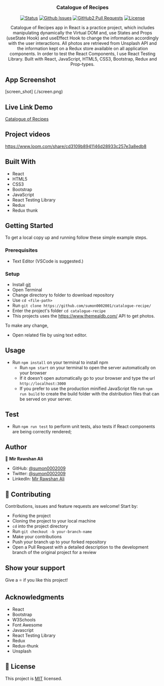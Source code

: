 <h3 align="center">Catalogue of Recipes</h3>

<div align="center">

[![Status](https://img.shields.io/badge/status-active-success.svg)](https://github.com/sumon0002001/catalogue-recipe)
[![Github Issues](https://img.shields.io/badge/GitHub-Issues-orange)](https://github.com/sumon0002001/catalogue-recipe/issues)
[![GitHub2 Pull Requests](https://img.shields.io/badge/GitHub-Pull%20Requests-blue)](https://github.com/sumon0002001/catalogue-recipe/pulls)
[![License](https://img.shields.io/badge/license-MIT-blue.svg)](/LICENSE)
</div>
<p align="center">Catalogue of Recipes  app in React is a practice project, which includes manipulating dynamically the Virtual DOM and, use States and Props (useState Hook) and useEffect Hook to change the information accordingly with the user interactions. All photos are retrieved from Unsplash API and the information kept on a Redux store available on all application components. In order to test the React Components, I use React Testing Library. Built with React, JavaScript, HTML5, CSS3, Bootstrap, Redux and Prop-types.</p>

## App Screenshot
[screen_shot]
 (./screen.png)

## Live Link Demo

[Catalogue of Recipes](https://rawshan-recipes.herokuapp.com/)

## Project videos
https://www.loom.com/share/cd3109b8941146d28933c257e3a8edb8

## Built With

- React
- HTML5
- CSS3
- Bootstrap
- JavaScript
- React Testing Library
- Redux
- Redux thunk


## Getting Started

To get a local copy up and running follow these simple example steps.

### Prerequisites

- Text Editor (VSCode is suggested.)


### Setup

- Install [git](https://git-scm.com/downloads)
- Open Terminal
- Change directory to folder to download repository
- Use `cd <file-path>`
- Run `git clone https://github.com/sumon0002001/catalogue-recipe/`
- Enter the project's folder `cd catalogue-recipe`
- This projects uses the https://www.themealdb.com/ API to get photos. 
  

To make any change,

- Open related file by using text editor.

## Usage
- Run `npm install` on your terminal to install npm
  - Run `npm start` on your terminal to open the server automatically on your browser
  - If it doesn't open automatically go to your browser and type the url `http://localhost:3000`
  - If you prefer to use the production minified JavaScript file run `npm run build` to create the build folder with the distribution files that can be served on your server.

## Test
  - Run `npm run test` to perform unit tests, also tests if React components are being correctly rendered;
   
## Author

👤  **Mir Rawshan Ali**

- GitHub: [@sumon0002009](https://github.com/sumon0002001)
- Twitter: [@sumon0002009](https://twitter.com/Sumon0002009)
- LinkedIn: [Mir Rawshan Ali](https://www.linkedin.com/in/mir-rawshan-ali/)

## 🤝 Contributing

Contributions, issues and feature requests are welcome! Start by:

- Forking the project
- Cloning the project to your local machine
- `cd` into the project directory
- Run `git checkout -b your-branch-name`
- Make your contributions
- Push your branch up to your forked repository
- Open a Pull Request with a detailed description to the development branch of the original project for a review


## Show your support

Give a ⭐️ if you like this project!

## Acknowledgments

- React
- Bootstrap
- W3Schools
- Font Awesome
- Javascript
- React Testing Library
- Redux
- Redux-thunk
- Unsplash

## 📝 License

This project is [MIT](LICENSE) licensed.
